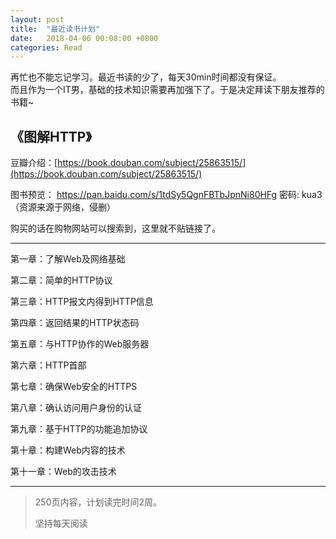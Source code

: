 ```yaml
---
layout: post
title:  "最近读书计划"
date:   2018-04-06 00:08:00 +0800
categories: Read
---
```

再忙也不能忘记学习。最近书读的少了，每天30min时间都没有保证。  
而且作为一个IT男，基础的技术知识需要再加强下了。于是决定拜读下朋友推荐的书籍~
## 《图解HTTP》
豆瓣介绍：[https://book.douban.com/subject/25863515/](https://book.douban.com/subject/25863515/)

图书预览： https://pan.baidu.com/s/1tdSy5QgnFBTbJpnNi80HFg 密码: kua3 （资源来源于网络，侵删）

购买的话在购物网站可以搜索到，这里就不贴链接了。

---

第一章：了解Web及网络基础

第二章：简单的HTTP协议

第三章：HTTP报文内得到HTTP信息

第四章：返回结果的HTTP状态码

第五章：与HTTP协作的Web服务器

第六章：HTTP首部

第七章：确保Web安全的HTTPS

第八章：确认访问用户身份的认证

第九章：基于HTTP的功能追加协议

第十章：构建Web内容的技术

第十一章：Web的攻击技术

---

> 250页内容，计划读完时间2周。
>
> 坚持每天阅读

